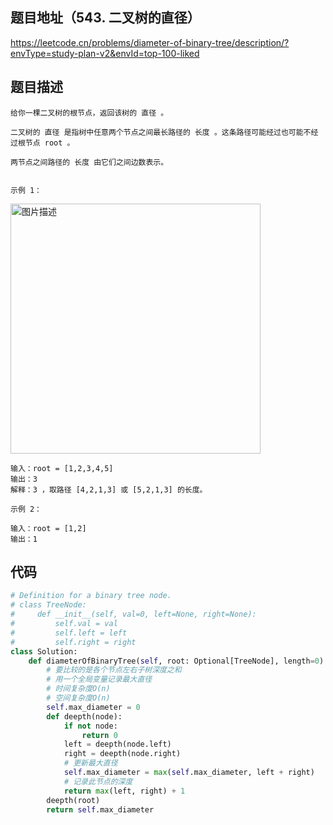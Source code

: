 ## 题目地址（543. 二叉树的直径）

https://leetcode.cn/problems/diameter-of-binary-tree/description/?envType=study-plan-v2&envId=top-100-liked

## 题目描述


```
给你一棵二叉树的根节点，返回该树的 直径 。

二叉树的 直径 是指树中任意两个节点之间最长路径的 长度 。这条路径可能经过也可能不经过根节点 root 。

两节点之间路径的 长度 由它们之间边数表示。


示例 1：
```

<p>
  <img src="https://assets.leetcode.com/uploads/2021/03/06/diamtree.jpg" alt="图片描述" width="400">
</p>

```
输入：root = [1,2,3,4,5]
输出：3
解释：3 ，取路径 [4,2,1,3] 或 [5,2,1,3] 的长度。

示例 2：

输入：root = [1,2]
输出：1
```


## 代码

```python
# Definition for a binary tree node.
# class TreeNode:
#     def __init__(self, val=0, left=None, right=None):
#         self.val = val
#         self.left = left
#         self.right = right
class Solution:
    def diameterOfBinaryTree(self, root: Optional[TreeNode], length=0) -> int:
        # 要比较的是各个节点左右子树深度之和
        # 用一个全局变量记录最大直径
        # 时间复杂度O(n)
        # 空间复杂度O(n)
        self.max_diameter = 0
        def deepth(node):
            if not node:
                return 0
            left = deepth(node.left)
            right = deepth(node.right)
            # 更新最大直径
            self.max_diameter = max(self.max_diameter, left + right)
            # 记录此节点的深度
            return max(left, right) + 1
        deepth(root)
        return self.max_diameter
```
